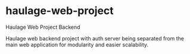 # haulage-web-project
Haulage Web Project Backend

Haulage web backend project with auth server being separated from the main web application for modularity and easier scalability.
